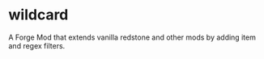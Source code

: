 # wildcard
A Forge Mod that extends vanilla redstone and other mods by adding item and regex filters.
